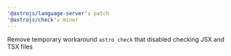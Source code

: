 ```yaml
---
'@astrojs/language-server': patch
'@astrojs/check': minor
---
```


Remove temporary workaround `astro check` that disabled checking JSX and TSX files
